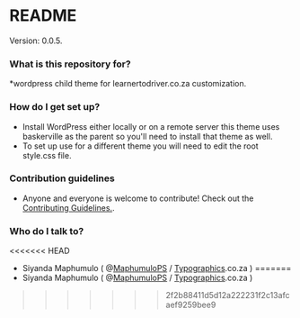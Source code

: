 # README #

Version: 0.0.5.

### What is this repository for? ###

*wordpress child theme for learnertodriver.co.za customization.

### How do I get set up? ###

* Install WordPress either locally or on a remote server this theme uses baskerville as the parent so you'll need to install that theme as well.
* To set up use for a different theme you will need to edit the root style.css file.

### Contribution guidelines ###

* Anyone and everyone is welcome to contribute! Check out the [Contributing Guidelines.](www.google.com).

### Who do I talk to? ###

<<<<<<< HEAD
* Siyanda Maphumulo ( @[MaphumuloPS](https://twitter.com/MaphumuloPS) / [Typographics](https://typographics.co.za).co.za  )
=======
* Siyanda Maphumulo ( @[MaphumuloPS](https://twitter.com/MaphumuloPS) / [Typographics](https://typographics.co.za).co.za  )
>>>>>>> 2f2b88411d5d12a222231f2c13afcaef9259bee9

